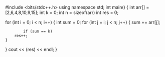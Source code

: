 #include <bits/stdc++.h>
using namespace std;
int main()
{
  int arr[] = [2,6,4,8,10,9,15];
  int k = 0;
  int n = sizeof(arr) 
  int res = 0;

  for (int i = 0; i < n; i++)
  {
    int sum = 0;
    for (int j = i; j < n; j++)
    {
            sum += arr[j];

            if (sum == k)
        res++;
    }
  }
  cout << (res) << endl;
}
